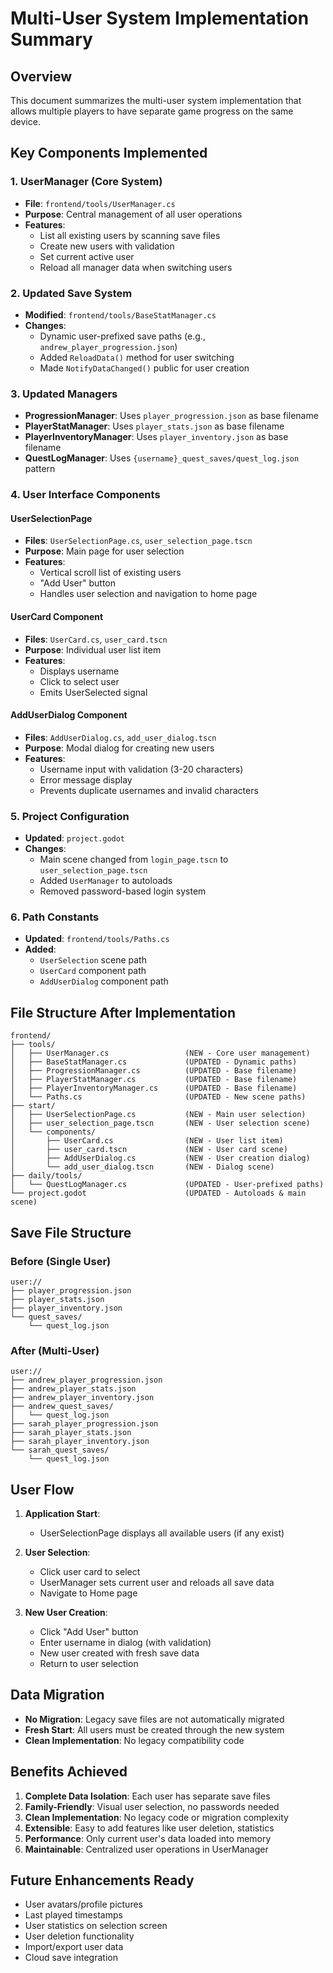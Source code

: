 # Multi-User System Implementation Summary

## Overview
This document summarizes the multi-user system implementation that allows multiple players to have separate game progress on the same device.

## Key Components Implemented

### 1. UserManager (Core System)
- **File**: `frontend/tools/UserManager.cs`
- **Purpose**: Central management of all user operations
- **Features**:
  - List all existing users by scanning save files
  - Create new users with validation
  - Set current active user
  - Reload all manager data when switching users

### 2. Updated Save System
- **Modified**: `frontend/tools/BaseStatManager.cs`
- **Changes**:
  - Dynamic user-prefixed save paths (e.g., `andrew_player_progression.json`)
  - Added `ReloadData()` method for user switching
  - Made `NotifyDataChanged()` public for user creation

### 3. Updated Managers
- **ProgressionManager**: Uses `player_progression.json` as base filename
- **PlayerStatManager**: Uses `player_stats.json` as base filename
- **PlayerInventoryManager**: Uses `player_inventory.json` as base filename
- **QuestLogManager**: Uses `{username}_quest_saves/quest_log.json` pattern

### 4. User Interface Components

#### UserSelectionPage
- **Files**: `UserSelectionPage.cs`, `user_selection_page.tscn`
- **Purpose**: Main page for user selection
- **Features**:
  - Vertical scroll list of existing users
  - "Add User" button
  - Handles user selection and navigation to home page

#### UserCard Component
- **Files**: `UserCard.cs`, `user_card.tscn`
- **Purpose**: Individual user list item
- **Features**:
  - Displays username
  - Click to select user
  - Emits UserSelected signal

#### AddUserDialog Component
- **Files**: `AddUserDialog.cs`, `add_user_dialog.tscn`
- **Purpose**: Modal dialog for creating new users
- **Features**:
  - Username input with validation (3-20 characters)
  - Error message display
  - Prevents duplicate usernames and invalid characters

### 5. Project Configuration
- **Updated**: `project.godot`
- **Changes**:
  - Main scene changed from `login_page.tscn` to `user_selection_page.tscn`
  - Added `UserManager` to autoloads
  - Removed password-based login system

### 6. Path Constants
- **Updated**: `frontend/tools/Paths.cs`
- **Added**:
  - `UserSelection` scene path
  - `UserCard` component path
  - `AddUserDialog` component path

## File Structure After Implementation

```
frontend/
├── tools/
│   ├── UserManager.cs                 (NEW - Core user management)
│   ├── BaseStatManager.cs             (UPDATED - Dynamic paths)
│   ├── ProgressionManager.cs          (UPDATED - Base filename)
│   ├── PlayerStatManager.cs           (UPDATED - Base filename)
│   ├── PlayerInventoryManager.cs      (UPDATED - Base filename)
│   └── Paths.cs                       (UPDATED - New scene paths)
├── start/
│   ├── UserSelectionPage.cs           (NEW - Main user selection)
│   ├── user_selection_page.tscn       (NEW - User selection scene)
│   └── components/
│       ├── UserCard.cs                (NEW - User list item)
│       ├── user_card.tscn             (NEW - User card scene)
│       ├── AddUserDialog.cs           (NEW - User creation dialog)
│       └── add_user_dialog.tscn       (NEW - Dialog scene)
├── daily/tools/
│   └── QuestLogManager.cs             (UPDATED - User-prefixed paths)
└── project.godot                      (UPDATED - Autoloads & main scene)
```

## Save File Structure

### Before (Single User)
```
user://
├── player_progression.json
├── player_stats.json
├── player_inventory.json
└── quest_saves/
    └── quest_log.json
```

### After (Multi-User)
```
user://
├── andrew_player_progression.json
├── andrew_player_stats.json
├── andrew_player_inventory.json
├── andrew_quest_saves/
│   └── quest_log.json
├── sarah_player_progression.json
├── sarah_player_stats.json
├── sarah_player_inventory.json
└── sarah_quest_saves/
    └── quest_log.json
```

## User Flow

1. **Application Start**:
   - UserSelectionPage displays all available users (if any exist)

2. **User Selection**:
   - Click user card to select
   - UserManager sets current user and reloads all save data
   - Navigate to Home page

3. **New User Creation**:
   - Click "Add User" button
   - Enter username in dialog (with validation)
   - New user created with fresh save data
   - Return to user selection

## Data Migration

- **No Migration**: Legacy save files are not automatically migrated
- **Fresh Start**: All users must be created through the new system
- **Clean Implementation**: No legacy compatibility code

## Benefits Achieved

1. **Complete Data Isolation**: Each user has separate save files
2. **Family-Friendly**: Visual user selection, no passwords needed
3. **Clean Implementation**: No legacy code or migration complexity
4. **Extensible**: Easy to add features like user deletion, statistics
5. **Performance**: Only current user's data loaded into memory
6. **Maintainable**: Centralized user operations in UserManager

## Future Enhancements Ready

- User avatars/profile pictures
- Last played timestamps
- User statistics on selection screen
- User deletion functionality
- Import/export user data
- Cloud save integration
